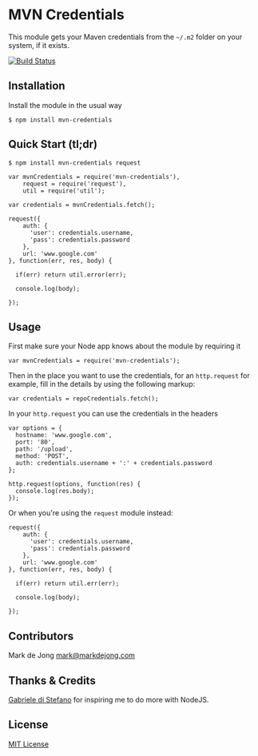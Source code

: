 # MVN Credentials

This module gets your Maven credentials from the `~/.m2` folder on your system, if it exists.

[![Build Status](https://travis-ci.org/mistermark/mvn-credentials.svg?branch=master)](https://travis-ci.org/mistermark/mvn-credentials)

## Installation

Install the module in the usual way

    $ npm install mvn-credentials

## Quick Start (tl;dr)

```
$ npm install mvn-credentials request
```

    var mvnCredentials = require('mvn-credentials'),
        request = require('request'),
        util = require('util');

    var credentials = mvnCredentials.fetch();

    request({
        auth: {
          'user': credentials.username,
          'pass': credentials.password
        },
        url: 'www.google.com'
    }, function(err, res, body) {

      if(err) return util.error(err);

      console.log(body);

    });

## Usage

First make sure your Node app knows about the module by requiring it

    var mvnCredentials = require('mvn-credentials');

Then in the place you want to use the credentials, for an `http.request` for example,
fill in the details by using the following markup:

    var credentials = repoCredentials.fetch();

In your `http.request` you can use the credentials in the headers

    var options = {
      hostname: 'www.google.com',
      port: '80',
      path: '/upload',
      method: 'POST',
      auth: credentials.username + ':' + credentials.password
    };

    http.request(options, function(res) {
      console.log(res.body);
    });

Or when you're using the `request` module instead:

    request({
        auth: {
          'user': credentials.username,
          'pass': credentials.password
        },
        url: 'www.google.com'
    }, function(err, res, body) {

      if(err) return util.err(err);

      console.log(body);

    });

## Contributors

Mark de Jong <mark@markdejong.com>

## Thanks & Credits

[Gabriele di Stefano](https://github.com/gabrieleds) for inspiring me to do more with NodeJS.

## License

[MIT License](https://github.com/mistermark/mvn-credentials/blob/develop/LICENSE)
